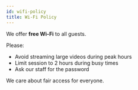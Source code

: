 ```yaml
---
id: wifi-policy
title: Wi-Fi Policy
---
```


We offer **free Wi-Fi** to all guests.

Please:
- Avoid streaming large videos during peak hours
- Limit session to 2 hours during busy times
- Ask our staff for the password

We care about fair access for everyone.
